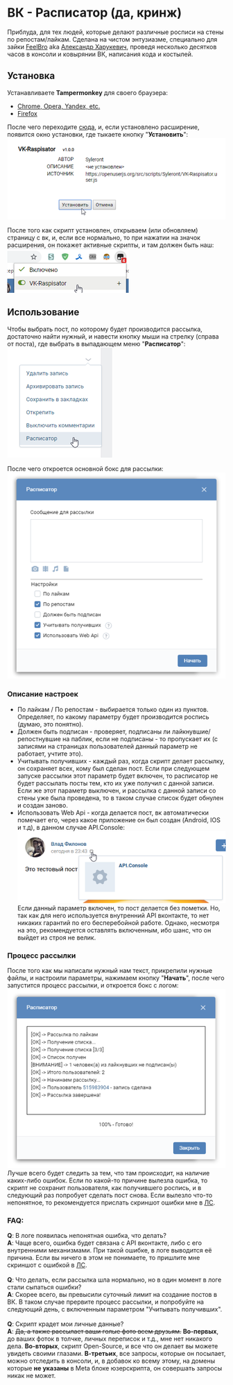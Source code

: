 # ВК - Расписатор (да, кринж)
Приблуда, для тех людей, которые делают различные росписи на стены по репостам/лайкам. Сделана на чистом энтузиазме, специально для зайки [FeelBro](https://www.youtube.com/channel/UC3MTCmP6lcstqOXSOoazWuA) aka [Александр Харукевич](https://vk.com/id145563872), проведя несколько десятков часов в консоли и ковырянии ВК, написания кода и костылей.

## Установка
Устанавливаете **Tampermonkey** для своего браузера:
* [Chrome, Opera, Yandex, etc.](https://chrome.google.com/webstore/detail/tampermonkey/dhdgffkkebhmkfjojejmpbldmpobfkfo)
* [Firefox](https://addons.mozilla.org/ru/firefox/addon/tampermonkey/)

После чего переходите [сюда](https://openuserjs.org/src/scripts/Syleront/VK-Raspisator.user.js), и, если установлено расширение, появится окно установки, где тыкаете кнопку "**Установить**":<br>
![](assets/screenshots/install-btn.png)

После того как скрипт установлен, открываем (или обновляем) страницу с вк, и, если все нормально, то при нажатии на значок расширения, он покажет активные скрипты, и там должен быть наш:<br>
![](assets/screenshots/rs-in-menu.png)

## Использование
Чтобы выбрать пост, по которому будет производится рассылка, достаточно найти нужный, и навести кнопку мыши на стрелку (справа от поста), где выбрать в выпадающем меню "**Расписатор**":<br>
![](assets/screenshots/arrow-menu.png)

После чего откроется основной бокс для рассылки:<br>
![](assets/screenshots/main-box.png)

### Описание настроек
* По лайкам / По репостам - выбирается только один из пунктов. Определяет, по какому параметру будет производится роспись (думаю, это понятно).
* Должен быть подписан - проверяет, подписаны ли лайкнувшие/репостнувшие на паблик, если не подписаны - то пропускает их (с записями на страницах пользователей данный параметр не работает, учтите это).
* Учитывать получивших - каждый раз, когда скрипт делает рассылку, он сохраняет всех, кому был сделан пост. Если при следующем запуске рассылки этот параметр будет включен, то расписатор не будет рассылать посты тем, кто их уже получил с данной записи. Если же этот параметр выключен, и рассылка с данной записи со стены уже была проведена, то в таком случае список будет обнулен и создан заново.
* Использовать Web Api - когда делается пост, вк автоматически помечает его, через какое приложение он был создан (Android, IOS и т.д), в данном случае API.Console:<br>
![](assets/screenshots/app-notation.png)<br>
Eсли данный параметр включен, то пост делается без пометки. Но, так как для него используется внутренний API вконтакте, то нет никаких гарантий по его бесперебойной работе. Однако, несмотря на это, рекомендуется оставлять включенным, ибо шанс, что он выйдет из строя не велик.

### Процесс рассылки
После того как мы написали нужный нам текст, прикрепили нужные файлы, и настроили параметры, нажимаем кнопку "**Начать**", после чего запустится процесс рассылки, и откроется бокс с логом:<br>
![](assets/screenshots/log-box.png)<br>
Лучше всего будет следить за тем, что там происходит, на наличие каких-либо ошибок. Если по какой-то причине вылезла ошибка, то скрипт не сохранит пользователя, как получившего роспись, и в следующий раз попробует сделать пост снова. Если вылезло что-то непонятное, то рекомендуется прислать скриншот ошибки мне в [ЛС](http://vk.me/syleront).

### FAQ:
**Q**: В логе появилась непонятная ошибка, что делать?<br>
**A**: Чаще всего, ошибка будет связана с API вконтакте, либо с его внутренними механизмами. При такой ошибке, в логе выводится её причина. Если вы ничего в этом не понимаете, то пришлите мне скриншот с ошибкой в [ЛС](http://vk.me/syleront).
<br><br>
**Q**: Что делать, если рассылка шла нормально, но в один момент в логе стали сыпаться ошибки?<br>
**A**: Скорее всего, вы превысили суточный лимит на создание постов в ВК. В таком случае прервите процесс рассылки, и попробуйте на следующий день, с включенным параметром "Учитывать получивших".
<br><br>
**Q**: Скрипт крадет мои личные данные?<br>
**A**: ~~Да, а также рассылает ваши голые фото всем друзьям.~~ **Во-первых**, до ваших фоток в толчке, личных переписок и т.д., мне нет никакого дела. **Во-вторых**, скрипт Open-Source, и все что он делает вы можете увидеть своими глазами. **В-третьих**, все запросы, которые он посылает, можно отследить в консоли, и, в добавок ко всему этому, на домены которые **не указаны** в Meta блоке юзерскрипта, он совершать запросы никак не может.